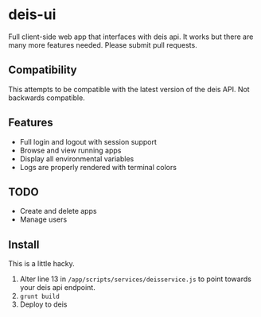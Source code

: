# deis-ui
Full client-side web app that interfaces with deis api. It works but there are many more features needed. Please submit pull requests.

## Compatibility
This attempts to be compatible with the latest version of the deis API. Not backwards compatible.

## Features
- Full login and logout with session support
- Browse and view running apps
- Display all environmental variables 
- Logs are properly rendered with terminal colors

## TODO
- Create and delete apps
- Manage users

## Install
This is a little hacky. 
1. Alter line 13 in `/app/scripts/services/deisservice.js` to point towards your deis api endpoint.
2. `grunt build`
3. Deploy to deis

